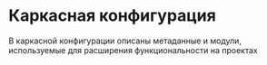 # Каркасная конфигурация
В каркасной конфигурации описаны метаданные и модули, используемые для расширения функциональности на проектах
